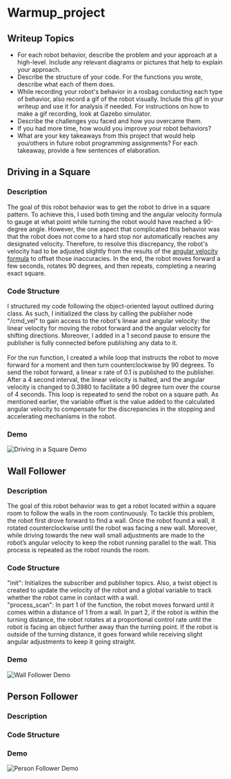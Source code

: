 # Warmup_project
## Writeup Topics

* For each robot behavior, describe the problem and your approach at a high-level. Include any relevant diagrams or pictures that help to explain your approach.
* Describe the structure of your code. For the functions you wrote, describe what each of them does.
* While recording your robot's behavior in a rosbag conducting each type of behavior, also record a gif of the robot visually. Include this gif in your writeup and use it for analysis if needed. For instructions on how to make a gif recording, look at Gazebo simulator.
* Describe the challenges you faced and how you overcame them.
* If you had more time, how would you improve your robot behaviors?
* What are your key takeaways from this project that would help you/others in future robot programming assignments? For each takeaway, provide a few sentences of elaboration.

## Driving in a Square
### Description
The goal of this robot behavior was to get the robot to drive in a square pattern. To achieve this, I used both timing and the angular velocity formula to gauge at what point while turning the robot would have reached a 90-degree angle. However, the one aspect that complicated this behavior was that the robot does not come to a hard stop nor automatically reaches any designated velocity. Therefore, to resolve this discrepancy, the robot's velocity had to be adjusted slightly from the results of the [angular velocity formula](https://www.omnicalculator.com/physics/angular-velocity) to offset those inaccuracies. In the end, the robot moves forward a few seconds, rotates 90 degrees, and then repeats, completing a nearing exact square.
### Code Structure
I structured my code following the object-oriented layout outlined during class. As such, I initialized the class by calling the publisher node "/cmd_vel" to gain access to the robot's linear and angular velocity: the linear velocity for moving the robot forward and the angular velocity for shifting directions. Moreover, I added in a 1 second pause to ensure the publisher is fully connected before publishing any data to it. <br /> <br /> 
For the run function, I created a while loop that instructs the robot to move forward for a moment and then turn counterclockwise by 90 degrees. To send the robot forward, a linear x rate of 0.1 is published to the publisher. After a 4 second interval, the linear velocity is halted, and the angular velocity is changed to 0.3980 to facilitate a 90 degree turn over the course of 4 seconds. This loop is repeated to send the robot on a square path. As mentioned earlier, the variable offset is the value added to the calculated angular velocity to compensate for the discrepancies in the stopping and accelerating mechanisms in the robot.
### Demo 
![Driving in a Square Demo](https://raw.githubusercontent.com/kiana1317/Warmup-Intro-to-Robotics/main/gifs/drivesquare.gif?token=AKRDA5LYJ5NSRD2MI223UC3AB4Q24)

## Wall Follower
### Description
The goal of this robot behavior was to get a robot located within a square room to follow the walls in the room continuously. To tackle this problem, the robot first drove forward to find a wall. Once the robot found a wall, it rotated counterclockwise until the robot was facing a new wall. Moreover, while driving towards the new wall small adjustments are made to the robot’s angular velocity to keep the robot running parallel to the wall. This process is repeated as the robot rounds the room.
### Code Structure
"init": Initializes the subscriber and publisher topics. Also, a twist object is created to update the velocity of the robot and a global variable to track whether the robot came in contact with a wall.
</br>
"process_scan": In part 1 of the function, the robot moves forward until it comes within a distance of 1 from a wall. In part 2, if the robot is within the turning distance, the robot rotates at a proportional control rate until the robot is facing an object further away than the turning point. If the robot is outside of the turning distance, it goes forward while receiving slight angular adjustments to keep it going straight.
</br>
### Demo
![Wall Follower Demo](https://raw.githubusercontent.com/kiana1317/warmup_project/main/gifs/wall_follower.gif)

## Person Follower
### Description
### Code Structure
### Demo
![Person Follower Demo](https://raw.githubusercontent.com/kiana1317/warmup_project/main/gifs/person_follower.gif)
